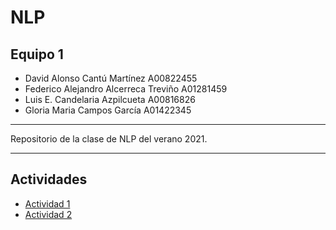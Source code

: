 # NLP
## Equipo 1
- David Alonso Cantú Martínez   A00822455
- Federico Alejandro Alcerreca Treviño A01281459
- Luis E. Candelaria Azpilcueta A00816826
- Gloria Maria Campos García A01422345


---

Repositorio de la clase de NLP del verano 2021.

---

## Actividades 
 - [Actividad 1](https://github.com/codyvi/NLP-Activities/tree/main/Actividad%20Integradora%201)
 - [Actividad 2](https://github.com/codyvi/NLP-Activities/tree/main/Actividad%20Integradora%202)

